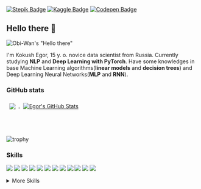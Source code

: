 [![Stepik Badge](https://img.shields.io/badge/Stepik-profile-white)](https://stepik.org/users/51671714)
[![Kaggle Badge](https://img.shields.io/badge/Kaggle-profile-blue)](https://www.kaggle.com/egoluback)
[![Codepen Badge](https://img.shields.io/badge/Codepen-profile-lightblue)](https://codepen.io/Egoluback/)

## Hello there 👋

![Obi-Wan's "Hello there"](https://media.giphy.com/media/xTiIzJSKB4l7xTouE8/giphy.gif)

I'm Kokush Egor, 15 y. o. novice data scientist from Russia. Currently studying **NLP** and **Deep Learning with PyTorch**. Have some knowledges in base Machine Learning algorithms(**linear models** and **decision trees**) and Deep Learning Neural Networks(**MLP** and **RNN**).

### GitHub stats

<a href="https://github.com/Egoluback">
  <img align="center" style="margin:0.5rem" src="https://github-readme-stats.vercel.app/api/top-langs/?username=Egoluback&hide=html,css&title_color=ffffff&text_color=c9cacc&icon_color=4AB197&bg_color=1A2B34" />
</a>
<a href="https://github.com/Egoluback">
  <img align="center" style="margin:0.5rem" src="https://github-readme-stats.vercel.app/api?username=Egoluback&show_icons=true&line_height=27&count_private=true&title_color=ffffff&text_color=c9cacc&icon_color=4AB097&bg_color=1A2B34" alt="Egor's GitHub Stats" />
</a>

<br /><br />

![trophy](https://github-profile-trophy.vercel.app/?username=Egoluback&theme=nord&column=6)

### Skills

![](https://img.shields.io/badge/Code-Python-informational?style=flat&logo=Python&logoColor=white&color=blue)
![](https://img.shields.io/badge/Library-Sklearn-informational?style=flat&logo=Sklearn&logoColor=white&color=brightgreen)
![](https://img.shields.io/badge/Framework-PyTorch-informational?style=flat&logo=PyTorch&logoColor=white&color=green)
![](https://img.shields.io/badge/Library-Pandas-informational?style=flat&logo=Pandas&logoColor=white&color=brightgreen)
![](https://img.shields.io/badge/Library-Numpy-informational?style=flat&logo=Numpy&logoColor=white&color=brightgreen)
![](https://img.shields.io/badge/Library-Selenium-informational?style=flat&logo=Selenium&logoColor=white&color=brightgreen)
![](https://img.shields.io/badge/Library-NLTK-informational?style=flat&logo=NLTK&logoColor=white&color=brightgreen)
![](https://img.shields.io/badge/Library-Gensim-informational?style=flat&logo=Gensim&logoColor=white&color=brightgreen)
![](https://img.shields.io/badge/Library-OpenCV-informational?style=flat&logo=OpenCV&logoColor=white&color=brightgreen)
![](https://img.shields.io/badge/Code-C++-informational?style=flat&logo=Cpp&logoColor=white&color=blue)
![](https://img.shields.io/badge/OS-Linux-informational?style=flat&logo=Linux&logoColor=white&color=yellow)
![](https://img.shields.io/badge/Versions-Git-informational?style=flat&logo=Git&logoColor=white&color=white)


<details>
<summary>More Skills</summary>
<br />

![](https://img.shields.io/badge/Principle-OOP-informational?style=flat&logo=OOP&logoColor=white&color=red)
![](https://img.shields.io/badge/Code-CSharp-informational?style=flat&logo=csharp&logoColor=white&color=blue)
![](https://img.shields.io/badge/Code-JavaScript-informational?style=flat&logo=javascript&logoColor=white&color=blue)
![](https://img.shields.io/badge/Framework-Vue.js-informational?style=flat&logo=vue&logoColor=white&color=green)
![](https://img.shields.io/badge/Code-PHP-informational?style=flat&logo=php&logoColor=white&color=blue)
![](https://img.shields.io/badge/Code-HTML-informational?style=flat&logo=html5&logoColor=white&color=4AB197)
![](https://img.shields.io/badge/Style-CSS-informational?style=flat&logo=css3&logoColor=white&color=4AB197)

</details>
